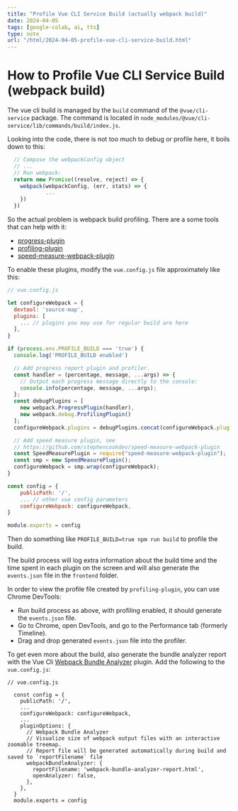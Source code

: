 ```yaml
---
title: "Profile Vue CLI Service Build (actually webpack build)"
date: 2024-04-05
tags: [google-colab, ai, tts]
type: note
url: "/html/2024-04-05-profile-vue-cli-service-build.html"
---
```


# How to Profile Vue CLI Service Build (webpack build)

The vue cli build is managed by the `build` command of the `@vue/cli-service` package. The command is located in `node_modules/@vue/cli-service/lib/commands/build/index.js`.

Looking into the code, there is not too much to debug or profile here, it boils down to this:

```javascript
  // Compose the webpackConfig object
  // ...
  // Run webpack:
  return new Promise((resolve, reject) => {
    webpack(webpackConfig, (err, stats) => {
            ...
    })
  })
```

So the actual problem is webpack build profiling. There are a some tools that can help with it:

* [progress-plugin](https://webpack.js.org/plugins/progress-plugin/)
* [profiling-plugin](https://webpack.js.org/plugins/profiling-plugin/)
* [speed-measure-webpack-plugin](https://github.com/stephencookdev/speed-measure-webpack-plugin)

To enable these plugins, modify the `vue.config.js` file approximately like this:

```javascript
// vue.config.js

let configureWebpack = {
  devtool: 'source-map',
  plugins: [
    ... // plugins you may use for regular build are here
  ],
}

if (process.env.PROFILE_BUILD === 'true') {
  console.log('PROFILE_BUILD enabled')

  // Add progress report plugin and profiler.
  const handler = (percentage, message, ...args) => {
    // Output each progress message directly to the console:
    console.info(percentage, message, ...args);
  };
  const debugPlugins = [
    new webpack.ProgressPlugin(handler),
    new webpack.debug.ProfilingPlugin()
  ];
  configureWebpack.plugins = debugPlugins.concat(configureWebpack.plugins);

  // Add speed measure plugin, see
  // https://github.com/stephencookdev/speed-measure-webpack-plugin
  const SpeedMeasurePlugin = require("speed-measure-webpack-plugin");
  const smp = new SpeedMeasurePlugin();
  configureWebpack = smp.wrap(configureWebpack);
}

const config = {
    publicPath: '/',
    ... // other vue config parameters
    configureWebpack: configureWebpack,
}

module.exports = config
```

Then do something like `PROFILE_BUILD=true npm run build` to profile the build.

The build process will log extra information about the build time and the time spent in each plugin on the screen and will also generate the `events.json` file in the `frontend` folder.

In order to view the profile file created by `profiling-plugin`, you can use Chrome DevTools:
- Run build process as above, with profiling enabled, it should generate the `events.json` file.
- Go to Chrome, open DevTools, and go to the Performance tab (formerly Timeline).
- Drag and drop generated `events.json` file into the profiler.

To get even more about the build, also generate the bundle analyzer report with the Vue Cli [Webpack Bundle Analyzer](https://www.npmjs.com/package/vue-cli-plugin-webpack-bundle-analyzer) plugin. Add the following to the `vue.config.js`:

```
// vue.config.js

  const config = {
    publicPath: '/',
    ...
    configureWebpack: configureWebpack,
    ...
    pluginOptions: {
      // Webpack Bundle Analyzer
      // Visualize size of webpack output files with an interactive zoomable treemap.
      // Report file will be generated automatically during build and saved to `reportFilename` file
      webpackBundleAnalyzer: {
        reportFilename: 'webpack-bundle-analyzer-report.html',
        openAnalyzer: false,
      },
    },
  }
  module.exports = config
```
